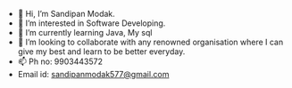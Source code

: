 - 👋 Hi, I’m Sandipan Modak.
- 👀 I’m interested in Software Developing.
- 🌱 I’m currently learning Java, My sql
- 💞️ I’m looking to collaborate with any renowned organisation where I can give my best and learn to be better everyday.
- 📫 Ph no: 9903443572
- Email id: sandipanmodak577@gmail.com

<!---
Sandipan4715/Sandipan4715 is a ✨ special ✨ repository because its `README.md` (this file) appears on your GitHub profile.
You can click the Preview link to take a look at your changes.
--->

